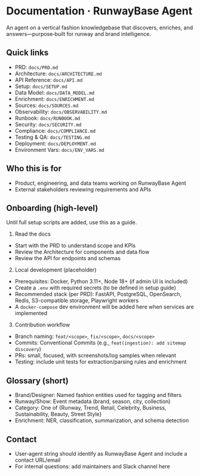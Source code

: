 # Documentation · RunwayBase Agent

An agent on a vertical fashion knowledgebase that discovers, enriches, and answers—purpose‑built for runway and brand intelligence.

## Quick links
- PRD: `docs/PRD.md`
- Architecture: `docs/ARCHITECTURE.md`
- API Reference: `docs/API.md`
- Setup: `docs/SETUP.md`
- Data Model: `docs/DATA_MODEL.md`
- Enrichment: `docs/ENRICHMENT.md`
- Sources: `docs/SOURCES.md`
- Observability: `docs/OBSERVABILITY.md`
- Runbook: `docs/RUNBOOK.md`
- Security: `docs/SECURITY.md`
- Compliance: `docs/COMPLIANCE.md`
- Testing & QA: `docs/TESTING.md`
- Deployment: `docs/DEPLOYMENT.md`
- Environment Vars: `docs/ENV_VARS.md`

## Who this is for
- Product, engineering, and data teams working on RunwayBase Agent
- External stakeholders reviewing requirements and APIs

## Onboarding (high-level)
Until full setup scripts are added, use this as a guide.

1) Read the docs
- Start with the PRD to understand scope and KPIs
- Review the Architecture for components and data flow
- Review the API for endpoints and schemas

2) Local development (placeholder)
- Prerequisites: Docker, Python 3.11+, Node 18+ (if admin UI is included)
- Create a `.env` with required secrets (to be defined in setup guide)
- Recommended stack (per PRD): FastAPI, PostgreSQL, OpenSearch, Redis, S3-compatible storage, Playwright workers
- A `docker-compose` dev environment will be added here when services are implemented

3) Contribution workflow
- Branch naming: `feat/<scope>`, `fix/<scope>`, `docs/<scope>`
- Commits: Conventional Commits (e.g., `feat(ingestion): add sitemap discovery`)
- PRs: small, focused, with screenshots/log samples when relevant
- Testing: include unit tests for extraction/parsing rules and enrichment

## Glossary (short)
- Brand/Designer: Named fashion entities used for tagging and filters
- Runway/Show: Event metadata (brand, season, city, collection)
- Category: One of {Runway, Trend, Retail, Celebrity, Business, Sustainability, Beauty, Street Style}
- Enrichment: NER, classification, summarization, and schema detection

## Contact
- User‑agent string should identify as RunwayBase Agent and include a contact URL/email
- For internal questions: add maintainers and Slack channel here